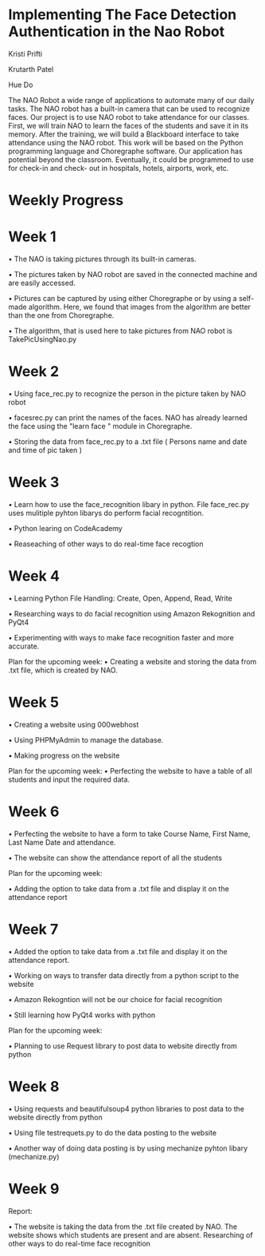 # Implementing The Face Detection Authentication in the Nao Robot

Kristi Prifti

Krutarth Patel

Hue Do

The NAO Robot a wide range of applications to automate many of our daily tasks. The NAO
robot has a built-in camera that can be used to recognize faces. Our project is to use NAO
robot to take attendance for our classes. First, we will train NAO to learn the faces of
the students and save it in its memory. After the training, we will build a Blackboard
interface to take attendance using the NAO robot. This work will be based on the Python
programming language and Choregraphe software. Our application has potential
beyond the classroom. Eventually, it could be programmed to use for check-in and check-
out in hospitals, hotels, airports, work, etc.

# Weekly Progress 

# Week 1

•	The NAO is taking pictures through its built-in cameras.

•	The pictures taken by NAO robot are saved in the connected machine and are easily accessed.

•	Pictures can be captured by using either Choregraphe or by using a self-made algorithm. Here, we found that images from the algorithm are better than the one from Choregraphe.

•	The algorithm, that is used here to take pictures from NAO robot is TakePicUsingNao.py

# Week 2

• Using face_rec.py to recognize the person in the picture taken by NAO robot

• facesrec.py can print the names of the faces. NAO has already learned the face using the "learn face " module in Choregraphe.

• Storing the data from face_rec.py to a .txt file ( Persons name and date and time of pic taken )


# Week 3

• Learn how to use the face_recognition libary in python. File face_rec.py uses mulitiple pyhton libarys do perform facial recogntition.

• Python learing on CodeAcademy

• Reaseaching of other ways to do real-time face recogtion 

# Week 4

• Learning Python File Handling: Create, Open, Append, Read, Write

•  Researching ways to do facial recognition using Amazon Rekognition and PyQt4

• Experimenting with ways to make face recognition faster and more accurate.

Plan for the upcoming week:
• Creating a website and storing the data from .txt file, which is created by NAO.

# Week 5 

• Creating a website using 000webhost

• Using  PHPMyAdmin to manage the database. 

• Making progress on the website

Plan for the upcoming week:
 • Perfecting the website to have a table of all students  and input the required data.
 
# Week 6 

•  Perfecting the website to have a form to take Course Name, First Name, Last Name 
Date and attendance.

• The website can show the attendance report of all the students

Plan for the upcoming week:

• Adding the option to take data from a .txt file and display it on the attendance report 

# Week 7 

• Added the option to take data from a .txt file and display it on the attendance report.

• Working on ways to transfer data directly from a python script to the website 

• Amazon Rekogntion will not be our choice for facial recognition 

• Still learning how PyQt4 works with python

Plan for the upcoming week:

• Planning to use Request library to post data to website directly from python 


# Week 8 

• Using requests  and beautifulsoup4 python libraries to post data to the website directly from python

• Using file testrequets.py to do the data posting to the website 
 
• Another way of doing data posting is by using mechanize pyhton libary  (mechanize.py)




# Week 9

Report:

• The website is taking the data from the .txt file created by NAO. The website shows which students are present and are absent. Researching of other ways to do real-time face recognition 

